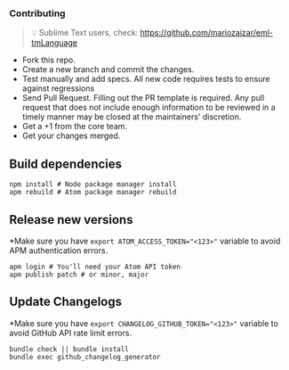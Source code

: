 ### Contributing

> :bulb: Sublime Text users, check: https://github.com/mariozaizar/eml-tmLanguage

- Fork this repo.
- Create a new branch and commit the changes.
- Test manually and add specs. All new code requires tests to ensure against regressions
- Send Pull Request. Filling out the PR template is required. Any pull request that does not include enough information to be reviewed in a timely manner may be closed at the maintainers' discretion.
- Get a +1 from the core team.
- Get your changes merged.

## Build dependencies

```shell
npm install # Node package manager install
apm rebuild # Atom package manager rebuild
```

## Release new versions

*Make sure you have `export ATOM_ACCESS_TOKEN="<123>"` variable to avoid APM authentication errors.

```shell
apm login # You'll need your Atom API token
apm publish patch # or minor, major
```

## Update Changelogs

*Make sure you have `export CHANGELOG_GITHUB_TOKEN="<123>"` variable to avoid GitHub API rate limit errors.

```
bundle check || bundle install
bundle exec github_changelog_generator
```

